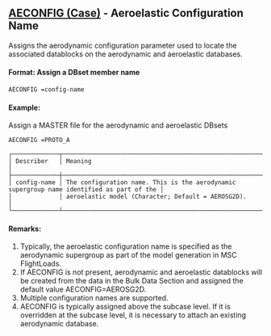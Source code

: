## [AECONFIG (Case)](https://help.hexagonmi.com/bundle/MSC_Nastran_2022.4/page/Nastran_Combined_Book/qrg/casecontrol4a/TOC.AECONFIG.Case.xhtml) - Aeroelastic Configuration Name

Assigns the aerodynamic configuration parameter used to locate the associated datablocks on the aerodynamic and aeroelastic databases.

#### Format: Assign a DBset member name

```nastran
AECONFIG =config-name
```

#### Example:

Assign a MASTER file for the aerodynamic and aeroelastic DBsets

```nastran
AECONFIG =PROTO_A
```
```text
┌─────────────┬───────────────────────────────────────────────────────────────────────────────────────────┐
│ Describer   │ Meaning                                                                                   │
├─────────────┼───────────────────────────────────────────────────────────────────────────────────────────┤
│ config-name │ The configuration name. This is the aerodynamic supergroup name identified as part of the │
│             │ aeroelastic model (Character; Default = AEROSG2D).                                        │
└─────────────┴───────────────────────────────────────────────────────────────────────────────────────────┘
```
#### Remarks:

1. Typically, the aeroelastic configuration name is specified as the aerodynamic supergroup as part of the model generation in MSC FlightLoads.
2. If AECONFIG is not present, aerodynamic and aeroelastic datablocks will be created from the data in the Bulk Data Section and assigned the default value AECONFIG=AEROSG2D.
3. Multiple configuration names are supported.
4. AECONFIG is typically assigned above the subcase level. If it is overridden at the subcase level, it is necessary to attach an existing aerodynamic database.
